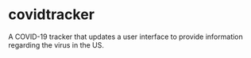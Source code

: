 # covidtracker
A COVID-19 tracker that updates a user interface to provide information regarding the virus in the US.
